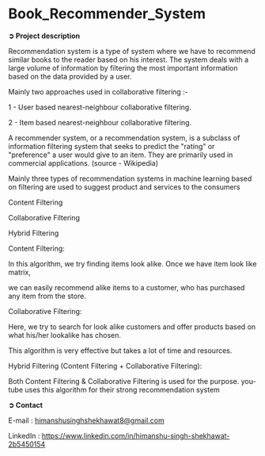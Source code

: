 # Book_Recommender_System
**➲ Project description**

Recommendation system is a type of system where we have to recommend similar books to the reader based on his interest. The system deals with a large volume of information by filtering the most important information based on the data provided by a user.

Mainly two approaches used in collaborative filtering :-

   1 - User based nearest-neighbour collaborative filtering.
   
   2 - Item based nearest-neighbour collaborative filtering.
     
   A recommender system, or a recommendation system, is a subclass of information filtering system that seeks to predict the "rating" or "preference" a user 
would give to an item. They are primarily used in commercial applications. (source - Wikipedia)

Mainly three types of recommendation systems in machine learning based on filtering are used to suggest product and services to the consumers

Content Filtering

Collaborative Filtering

Hybrid Filtering

Content Filtering:

In this algorithm, we try finding items look alike. Once we have item look like matrix,

we can easily recommend alike items to a customer, who has purchased any item from the store.

Collaborative Filtering:

Here, we try to search for look alike customers and offer products based on what his/her lookalike has chosen.

This algorithm is very effective but takes a lot of time and resources.

Hybrid Filtering (Content Filtering + Collaborative Filtering):

Both Content Filtering & Collaborative Filtering is used for the purpose. you-tube uses this algorithm for their strong recommendation system



**➲ Contact**

E-mail : himanshusinghshekhawat8@gmail.com

LinkedIn : https://www.linkedin.com/in/himanshu-singh-shekhawat-2b5450154
